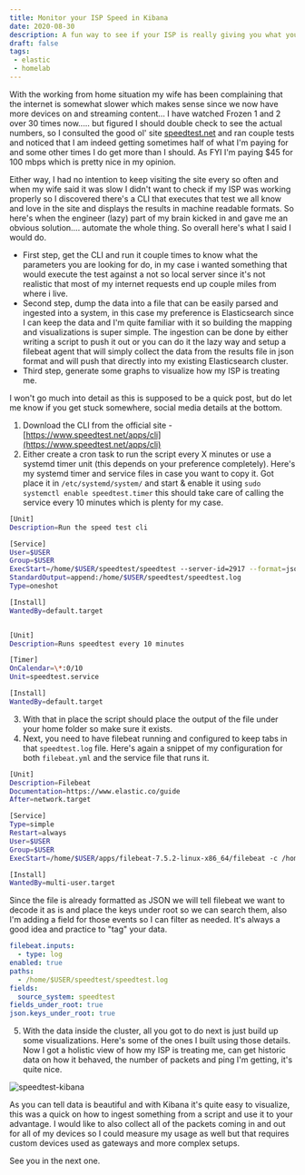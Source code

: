 ```yaml
---
title: Monitor your ISP Speed in Kibana
date: 2020-08-30
description: A fun way to see if your ISP is really giving you what you pay for.
draft: false 
tags: 
 - elastic 
 - homelab 
---
```


With the working from home situation my wife has been complaining that the internet is somewhat slower which makes sense since we now have more devices on and streaming content... I have watched Frozen 1 and 2 over 30 times now..... but figured I should double check to see the actual numbers, so I consulted the good ol' site [speedtest.net](http://speedtest.net) and ran couple tests and noticed that I am indeed getting sometimes half of what I'm paying for and some other times I do get more than I should. As FYI I'm paying $45 for 100 mbps which is pretty nice in my opinion.

Either way, I had no intention to keep visiting the site every so often and when my wife said it was slow I didn't want to check if my ISP was working properly so I discovered there's a CLI that executes that test we all know and love in the site and displays the results in machine readable formats. So here's when the engineer (lazy) part of my brain kicked in and gave me an obvious solution.... automate the whole thing. So overall here's what I said I would do.

- First step, get the CLI and run it couple times to know what the parameters you are looking for do, in my case i wanted something that would execute the test against a not so local server since it's not realistic that most of my internet requests end up couple miles from where i live.
- Second step, dump the data into a file that can be easily parsed and ingested into a system, in this case my preference is Elasticsearch since I can keep the data and I'm quite familiar with it so building the mapping and visualizations is super simple. The ingestion can be done by either writing a script to push it out or you can do it the lazy way and setup a filebeat agent that will simply collect the data from the results file in json format and will push that directly into my existing Elasticsearch cluster.
- Third step, generate some graphs to visualize how my ISP is treating me.

I won't go much into detail as this is supposed to be a quick post, but do let me know if you get stuck somewhere, social media details at the bottom.

1.  Download the CLI from the official site - [https://www.speedtest.net/apps/cli](https://www.speedtest.net/apps/cli)
2.  Either create a cron task to run the script every X minutes or use a systemd timer unit (this depends on your preference completely). Here's my systemd timer and service files in case you want to copy it. Got place it in `/etc/systemd/system/` and start & enable it using `sudo systemctl enable speedtest.timer` this should take care of calling the service every 10 minutes which is plenty for my case.

```bash
[Unit]
Description=Run the speed test cli

[Service]
User=$USER
Group=$USER
ExecStart=/home/$USER/speedtest/speedtest --server-id=2917 --format=json -u MiB/s
StandardOutput=append:/home/$USER/speedtest/speedtest.log
Type=oneshot

[Install]
WantedBy=default.target


[Unit]
Description=Runs speedtest every 10 minutes

[Timer]
OnCalendar=\*:0/10
Unit=speedtest.service

[Install]
WantedBy=default.target
```

3.  With that in place the script should place the output of the file under your home folder so make sure it exists.
4.  Next, you need to have filebeat running and configured to keep tabs in that `speedtest.log` file. Here's again a snippet of my configuration for both `filebeat.yml` and the service file that runs it.

```sh
[Unit]
Description=Filebeat
Documentation=https://www.elastic.co/guide
After=network.target

[Service]
Type=simple
Restart=always
User=$USER
Group=$USER
ExecStart=/home/$USER/apps/filebeat-7.5.2-linux-x86_64/filebeat -c /home/$USER/apps/filebeat-7.5.2-linux-x86_64/filebeat.yml

[Install]
WantedBy=multi-user.target
```

Since the file is already formatted as JSON we will tell filebeat we want to decode it as is and place the keys under root so we can search them, also I'm adding a field for those events so I can filter as needed. It's always a good idea and practice to "tag" your data.

```yaml
filebeat.inputs:
  - type: log
enabled: true
paths:
  - /home/$USER/speedtest/speedtest.log
fields:
  source_system: speedtest
fields_under_root: true
json.keys_under_root: true
```

5.  With the data inside the cluster, all you got to do next is just build up some visualizations. Here's some of the ones I built using those details. Now I got a holistic view of how my ISP is treating me, can get historic data on how it behaved, the number of packets and ping I'm getting, it's quite nice.

<img src="https://s3.mvaldes.dev/blog/speedtest-kibana.png" alt="speedtest-kibana" />

As you can tell data is beautiful and with Kibana it's quite easy to visualize, this was a quick on how to ingest something from a script and use it to your advantage. I would like to also collect all of the packets coming in and out for all of my devices so I could measure my usage as well but that requires custom devices used as gateways and more complex setups.

See you in the next one.
